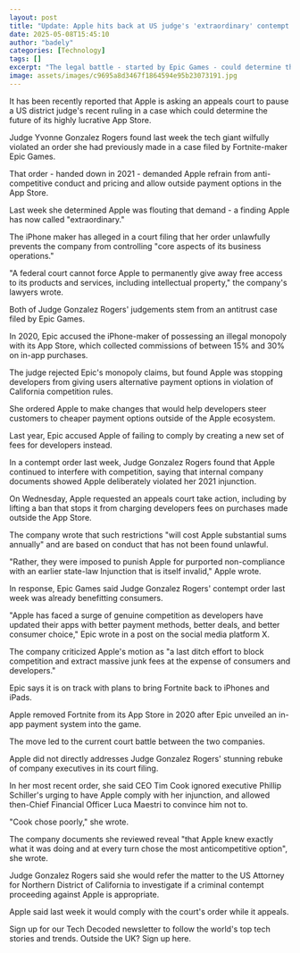 ```yaml
---
layout: post
title: "Update: Apple hits back at US judge's 'extraordinary' contempt order"
date: 2025-05-08T15:45:10
author: "badely"
categories: [Technology]
tags: []
excerpt: "The legal battle - started by Epic Games - could determine the future of the highly lucrative App Store."
image: assets/images/c9695a8d3467f1864594e95b23073191.jpg
---
```


It has been recently reported that Apple is asking an appeals court to pause a US district judge's recent ruling in a case which could determine the future of its highly lucrative App Store.

Judge Yvonne Gonzalez Rogers found last week the tech giant wilfully violated an order she had previously made in a case filed by Fortnite-maker Epic Games.

That order - handed down in 2021 - demanded Apple refrain from anti-competitive conduct and pricing and allow outside payment options in the App Store.

Last week she determined Apple was flouting that demand - a finding Apple has now called "extraordinary."

The iPhone maker has alleged in a court filing that her order unlawfully prevents the company from controlling "core aspects of its business operations."

"A federal court cannot force Apple to permanently give away free access to its products and services, including intellectual property," the company's lawyers wrote.

Both of Judge Gonzalez Rogers' judgements stem from an antitrust case filed by Epic Games.

In 2020, Epic accused the iPhone-maker of possessing an illegal monopoly with its App Store, which collected commissions of between 15% and 30% on in-app purchases.

The judge rejected Epic's monopoly claims, but found Apple was stopping developers from giving users alternative payment options in violation of California competition rules.

She ordered Apple to make changes that would help developers steer customers to cheaper payment options outside of the Apple ecosystem.

Last year, Epic accused Apple of failing to comply by creating a new set of fees for developers instead.

In a contempt order last week, Judge Gonzalez Rogers found that Apple continued to interfere with competition, saying that internal company documents showed Apple deliberately violated her 2021 injunction.

On Wednesday, Apple requested an appeals court take action, including by lifting a ban that stops it from charging developers fees on purchases made outside the App Store. 

The company wrote that such restrictions "will cost Apple substantial sums annually" and are based on conduct that has not been found unlawful.

"Rather, they were imposed to punish Apple for purported non-compliance with an earlier state-law Injunction that is itself invalid," Apple wrote.

In response, Epic Games said Judge Gonzalez Rogers' contempt order last week was already benefitting consumers.

"Apple has faced a surge of genuine competition as developers have updated their apps with better payment methods, better deals, and better consumer choice," Epic wrote in a post on the social media platform X.

The company criticized Apple's motion as "a last ditch effort to block competition and extract massive junk fees at the expense of consumers and developers."

Epic says it is on track with plans to bring Fortnite back to iPhones and iPads.

Apple removed Fortnite from its App Store in 2020 after Epic unveiled an in-app payment system into the game.

The move led to the current court battle between the two companies.

Apple did not directly addresses Judge Gonzalez Rogers' stunning rebuke of company executives in its court filing. 

In her most recent order, she said CEO Tim Cook ignored executive Phillip Schiller's urging to have Apple comply with her injunction, and allowed then-Chief Financial Officer Luca Maestri to convince him not to.

"Cook chose poorly," she wrote.

The company documents she reviewed reveal "that Apple knew exactly what it was doing and at every turn chose the most anticompetitive option", she wrote.

Judge Gonzalez Rogers said she would refer the matter to the US Attorney for Northern District of California to investigate if a criminal contempt proceeding against Apple is appropriate.

Apple said last week it would comply with the court's order while it appeals.

Sign up for our Tech Decoded newsletter to follow the world's top tech stories and trends. Outside the UK? Sign up here.

